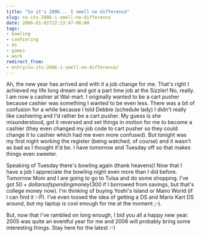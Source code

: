 ```yaml
---
title: "So it's 2006... I smell no difference"
slug: so-its-2006-i-smell-no-difference
date: 2006-01-01T22:13:47-06:00
tags:
- bowling
- cashiering
- ds
- games
- work
redirect_from:
- entry/so-its-2006-i-smell-no-difference/
---
```

Ah, the new year has arrived and with it a job change for me. That's right I achieved my life long dream and got a part time job at the Sizzler! No, really. I am now a cashier at Wal-mart. I originally wanted to be a cart pusher because cashier was something I wanted to be even less. There was a bit of confusion for a while because I told Debbie (schedule lady) I didn't really like cashiering and I'd rather be a cart pusher. My guess is she misunderstood, got it reversed and set things in motion for me to become a cashier (they even changed my job code to cart pusher so they could change it to cashier which had me even more confused). But tonight was my first night working the register (being watched, of course) and it wasn't as bad as I thought it'd be. I have tomorrow and Tuesday off so that makes things even sweeter.

Speaking of Tuesday there's bowling again (thank heavens)! Now that I have a job I appreciate the bowling night even more than I did before. Tomorrow Mom and I are going to go to Tulsa and do some shopping. I've got $50+ dollars of spending money ($300 if I borrowed from savings, but that's college money now). I'm thinking of buying Yoshi's Island or Mairo World (if I can find it :-P). I've even tossed the idea of getting a DS and Mario Kart DS around, but my laptop is cool enough for me at the moment ;-).

But, now that I've rambled on long enough, I bid you all a happy new year. 2005 was quite an eventful year for me and 2006 will probably bring some interesting things. Stay here for the latest :-)
